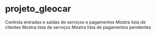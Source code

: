 # projeto_gleocar
Controla entradas e saidas de serviços e pagamentos
Mostra lista de clientes
Mostra lista de serviços
Mostra lista de pagamentos pendentes
